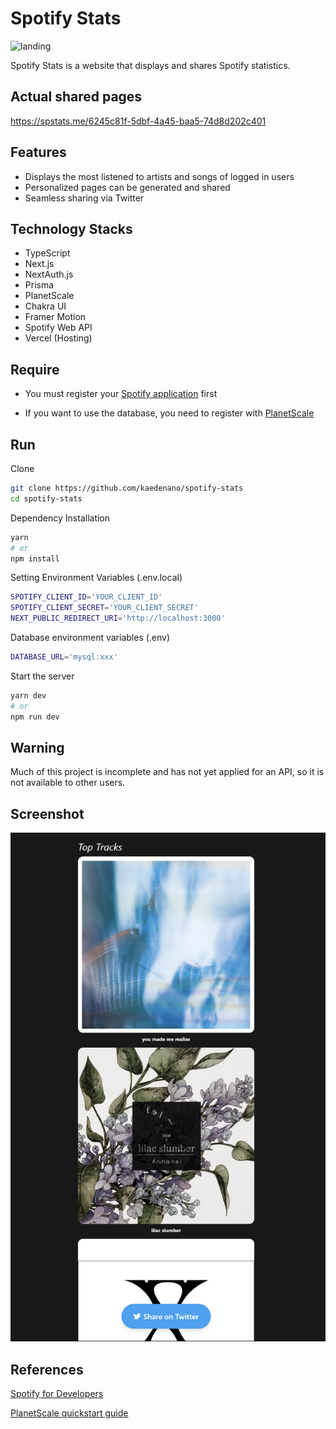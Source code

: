 # Spotify Stats
![landing](./images/landing.png)

Spotify Stats is a website that displays and shares Spotify statistics.

## Actual shared pages
https://spstats.me/6245c81f-5dbf-4a45-baa5-74d8d202c401 

## Features
- Displays the most listened to artists and songs of logged in users
- Personalized pages can be generated and shared
- Seamless sharing via Twitter

## Technology Stacks
- TypeScript
- Next.js
- NextAuth.js
- Prisma
- PlanetScale
- Chakra UI
- Framer Motion
- Spotify Web API
- Vercel (Hosting)

## Require
- You must register your [Spotify application](https://developer.spotify.com/dashboard/) first

- If you want to use the database, you need to register with [PlanetScale](https://planetscale.com/)

## Run
Clone
``` bash
git clone https://github.com/kaedenano/spotify-stats
cd spotify-stats
```

Dependency Installation

``` bash
yarn
# or
npm install
```

Setting Environment Variables (.env.local)
``` bash
SPOTIFY_CLIENT_ID='YOUR_CLIENT_ID'
SPOTIFY_CLIENT_SECRET='YOUR_CLIENT_SECRET'
NEXT_PUBLIC_REDIRECT_URI='http://localhost:3000'
```

Database environment variables (.env)
``` bash
DATABASE_URL='mysql:xxx'
```


Start the server
``` bash
yarn dev
# or
npm run dev
```

## Warning
Much of this project is incomplete and has not yet applied for an API, so it is not available to other users.

## Screenshot

![Result](./images//result.png)

## References

[Spotify for Developers](https://developer.spotify.com/documentation/web-api/)

[PlanetScale quickstart guide](https://planetscale.com/docs/tutorials/planetscale-quick-start-guide)